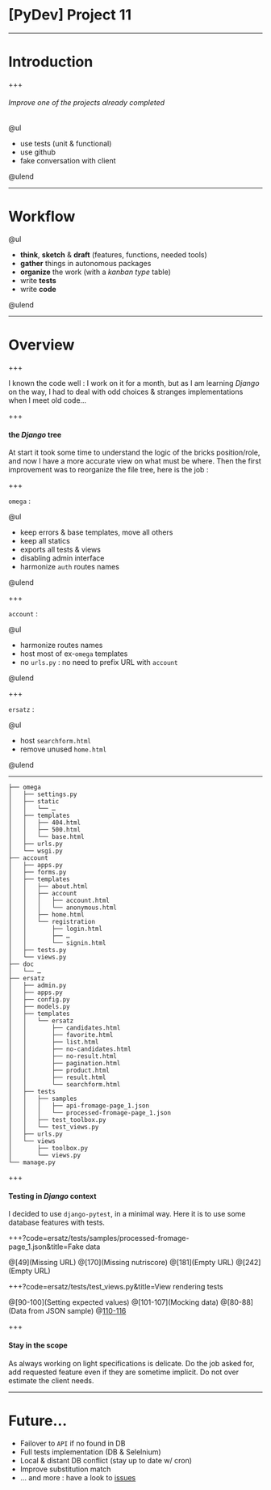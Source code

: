 # [PyDev] Project 11

---

# Introduction

+++

###### Improve one of the projects already completed

@ul

- use tests (unit & functional)
- use github
- fake conversation with client

@ulend

---

# Workflow

@ul

 - **think**, **sketch** & **draft** (features, functions, needed tools)
 - **gather** things in autonomous packages
 - **organize** the work (with a _kanban type_ table)
 - write **tests**
 - write **code**

@ulend

---

# Overview

+++

I known the code well : I work on it for a month, but as I am learning _Django_ on the way, I had to deal with odd choices & stranges implementations when I meet old code…

+++

#### the _Django_ tree

At start it took some time to understand the logic of the bricks position/role, and now I have a more accurate view on what must be where. Then the first improvement was to reorganize the file tree, here is the job :

+++

`omega` :

@ul

* keep errors & base templates, move all others
* keep all statics
* exports all tests & views
* disabling admin interface
* harmonize `auth` routes names

@ulend

+++

`account` :

@ul

* harmonize routes names
* host most of ex-`omega` templates
* no `urls.py` : no need to prefix URL with `account`

@ulend

+++

`ersatz` :

@ul

* host `searchform.html`
* remove unused `home.html`

@ulend

---

```
├── omega
│   ├── settings.py
│   ├── static
│   │   └── …
│   ├── templates
│   │   ├── 404.html
│   │   ├── 500.html
│   │   └── base.html
│   ├── urls.py
│   └── wsgi.py
├── account
│   ├── apps.py
│   ├── forms.py
│   ├── templates
│   │   ├── about.html
│   │   ├── account
│   │   │   ├── account.html
│   │   │   └── anonymous.html
│   │   ├── home.html
│   │   └── registration
│   │       ├── login.html
│   │       ├── …
│   │       └── signin.html
│   ├── tests.py
│   └── views.py
├── doc
│   └── …
├── ersatz
│   ├── admin.py
│   ├── apps.py
│   ├── config.py
│   ├── models.py
│   ├── templates
│   │   └── ersatz
│   │       ├── candidates.html
│   │       ├── favorite.html
│   │       ├── list.html
│   │       ├── no-candidates.html
│   │       ├── no-result.html
│   │       ├── pagination.html
│   │       ├── product.html
│   │       ├── result.html
│   │       └── searchform.html
│   ├── tests
│   │   ├── samples
│   │   │   ├── api-fromage-page_1.json
│   │   │   └── processed-fromage-page_1.json
│   │   ├── test_toolbox.py
│   │   └── test_views.py
│   ├── urls.py
│   └── views
│       ├── toolbox.py
│       └── views.py
└── manage.py
```

+++

#### Testing in _Django_ context

I decided to use `django-pytest`, in a minimal way. Here it is to use some database features with tests.

+++?code=ersatz/tests/samples/processed-fromage-page_1.json&title=Fake data

@[49](Missing URL)
@[170](Missing nutriscore)
@[181](Empty URL)
@[242](Empty URL)

+++?code=ersatz/tests/test_views.py&title=View rendering tests

@[90-100](Setting expected values)
@[101-107](Mocking data)
@[80-88](Data from JSON sample)
@[110-116](Testing)

+++

#### Stay in the scope

As always working on light specifications is delicate. Do the job asked for, add requested feature even if they are sometime implicit. Do not over estimate the client needs.

---

# Future…

* Failover to `API` if no found in DB
* Full tests implementation (DB & Selelnium)
* Local & distant DB conflict (stay up to date w/ cron)
* Improve substitution match
* … and more : have a look to [issues](https://github.com/freezed/ocp8/issues/)
